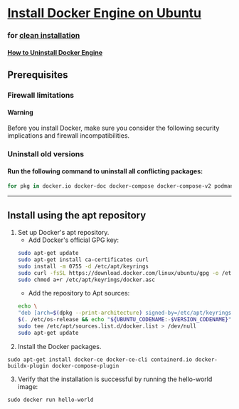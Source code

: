 # [Install Docker Engine on Ubuntu](https://docs.docker.com/engine/install/ubuntu/) 
### for [clean installation](https://docs.docker.com/engine/install/ubuntu/#uninstall-docker-engine)

#### [How to Uninstall Docker Engine](./uninstall_docker_engine.md)


## Prerequisites
### Firewall limitations
#### Warning
Before you install Docker, make sure you consider the following security implications and firewall incompatibilities.
### Uninstall old versions
#### Run the following command to uninstall all conflicting packages:
```bash
for pkg in docker.io docker-doc docker-compose docker-compose-v2 podman-docker containerd runc; do sudo apt-get remove $pkg; done
```

---

## Install using the apt repository
1. Set up Docker's apt repository.
    - Add Docker's official GPG key:
    ```bash
    sudo apt-get update
    sudo apt-get install ca-certificates curl
    sudo install -m 0755 -d /etc/apt/keyrings
    sudo curl -fsSL https://download.docker.com/linux/ubuntu/gpg -o /etc/apt/keyrings/docker.asc
    sudo chmod a+r /etc/apt/keyrings/docker.asc
    ```
    - Add the repository to Apt sources:
    ```bash
    echo \
    "deb [arch=$(dpkg --print-architecture) signed-by=/etc/apt/keyrings/docker.asc] https://download.docker.com/linux/ubuntu \
    $(. /etc/os-release && echo "${UBUNTU_CODENAME:-$VERSION_CODENAME}") stable" | \
    sudo tee /etc/apt/sources.list.d/docker.list > /dev/null
    sudo apt-get update
    ```
2. Install the Docker packages.
```
sudo apt-get install docker-ce docker-ce-cli containerd.io docker-buildx-plugin docker-compose-plugin
```
3. Verify that the installation is successful by running the hello-world image:
```
sudo docker run hello-world
```    